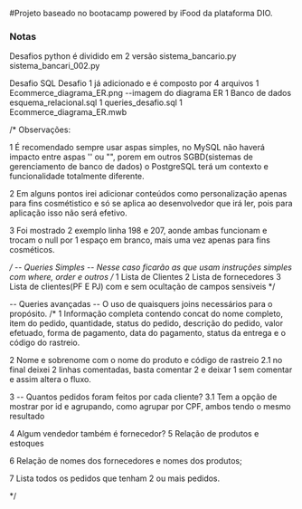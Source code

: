 #Projeto baseado no bootacamp powered by iFood da plataforma DIO.

### Notas
Desafios python é dividido em 2 versão
sistema_bancario.py
sistema_bancari_002.py

Desafio SQL
Desafio 1 já adicionado e é composto por 4 arquivos
1 Ecommerce_diagrama_ER.png --imagem do diagrama ER
1 Banco de dados esquema_relacional.sql
1 queries_desafio.sql
1 Ecommerce_diagrama_ER.mwb

/*
Observações:

1 É recomendado sempre usar aspas simples, no MySQL não haverá impacto entre aspas '' ou "", porem em outros SGBD(sistemas de gerenciamento de banco de dados) o PostgreSQL terá um contexto e funcionalidade totalmente diferente.

2 Em alguns pontos irei adicionar conteúdos como personalização apenas para fins cosmétistico e só se aplica ao desenvolvedor que irá ler, pois para  aplicação isso não será efetivo.

3 Foi mostrado 2 exemplo linha 198 e 207, aonde ambas funcionam e trocam o null por 1 espaço em branco, mais uma vez apenas para fins cosméticos.



*/
-- Queries Simples
-- Nesse caso ficarão as que usam instruções simples com where, order e outros
/*
1 Lista de Clientes
2 Lista de fornecedores
3 Lista de clientes(PF E PJ) com e sem ocultação de campos sensiveis
*/


-- Queries avançadas
-- O uso de quaisquers joins necessários para o propósito.
/*
1 Informação completa contendo concat do nome completo, item do pedido, quantidade, status do pedido, descrição do pedido, valor efetuado, forma de pagamento, data do pagamento, status da entrega e o código do rastreio.

2 Nome e sobrenome com o nome do produto e código de rastreio
	2.1 no final deixei 2 linhas comentadas, basta comentar 2 e deixar 1 sem comentar e assim altera o fluxo.

3 -- Quantos pedidos foram feitos por cada cliente?
	3.1  Tem a opção de mostrar por id e agrupando, como agrupar por CPF, ambos tendo o mesmo resultado

4 Algum vendedor também é fornecedor?
5 Relação de produtos e estoques

6 Relação de nomes dos fornecedores e nomes dos produtos;

7 Lista todos os pedidos que tenham 2 ou mais pedidos.

*/




